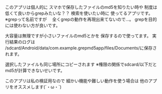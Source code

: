このアプリは個人的に
スマホで保存したファイルのmd5を知りたい時や
制度は低くて良いからgrepみたいな？？
検索を使いたい時に
使ってるアプリです。
※grepって名前ですが　
全くgrepの動作を再現出来てないので…。
grepを目的には使わない方が良いです。

大容量は無理ですが小さいファイルのmd5とかを
保存するので使ってます。
実行結果のログは
/sdcard/Android/data/com.example.grepmd5app/files/Documents/に保存されます。


選択したファイルも同じ場所にコピーされます
※権限の関係でsdcard/以下だとmd5が計算できないせいです。


このアプリは私の検証用なので
細かい機能や難しい動作を使う場合は
他のアプリをオススメします(´・ω・`)

